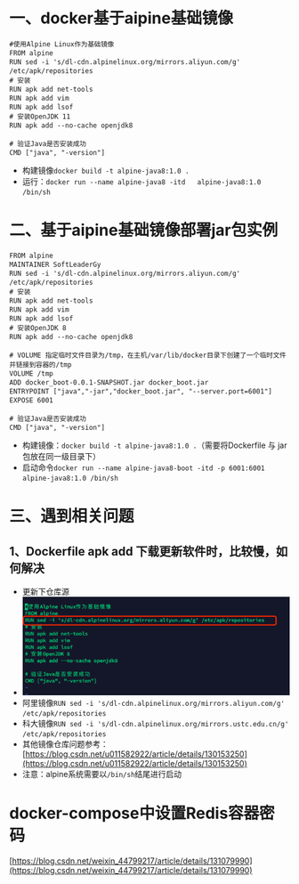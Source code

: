 # 一、docker基于aipine基础镜像
```shell
#使用Alpine Linux作为基础镜像
FROM alpine
RUN sed -i 's/dl-cdn.alpinelinux.org/mirrors.aliyun.com/g' /etc/apk/repositories
# 安装
RUN apk add net-tools
RUN apk add vim
RUN apk add lsof
# 安装OpenJDK 11
RUN apk add --no-cache openjdk8

# 验证Java是否安装成功
CMD ["java", "-version"]
```

- 构建镜像`docker build -t alpine-java8:1.0 .`
- 运行：`docker run --name alpine-java8 -itd   alpine-java8:1.0 /bin/sh`
# 二、基于aipine基础镜像部署jar包实例
```shell
FROM alpine
MAINTAINER SoftLeaderGy
RUN sed -i 's/dl-cdn.alpinelinux.org/mirrors.aliyun.com/g' /etc/apk/repositories
# 安装
RUN apk add net-tools
RUN apk add vim
RUN apk add lsof
# 安装OpenJDK 8
RUN apk add --no-cache openjdk8

# VOLUME 指定临时文件目录为/tmp，在主机/var/lib/docker目录下创建了一个临时文件并链接到容器的/tmp
VOLUME /tmp
ADD docker_boot-0.0.1-SNAPSHOT.jar docker_boot.jar
ENTRYPOINT ["java","-jar","docker_boot.jar", "--server.port=6001"]
EXPOSE 6001

# 验证Java是否安装成功
CMD ["java", "-version"]
```

- 构建镜像：`docker build -t alpine-java8:1.0 .`（需要将Dockerfile 与 jar包放在同一级目录下）
- 启动命令`docker run --name alpine-java8-boot -itd -p 6001:6001  alpine-java8:1.0 /bin/sh`
# 三、遇到相关问题
## 1、Dockerfile apk add 下载更新软件时，比较慢，如何解决

- 更新下仓库源
- ![image.png](./images/1711502212429-e7793bd1-70b6-45ca-83d1-91c75a3f74f7.png)
- 阿里镜像`RUN sed -i 's/dl-cdn.alpinelinux.org/mirrors.aliyun.com/g' /etc/apk/repositories`
- 科大镜像`RUN sed -i 's/dl-cdn.alpinelinux.org/mirrors.ustc.edu.cn/g' /etc/apk/repositories`
- 其他镜像仓库问题参考：[https://blog.csdn.net/u011582922/article/details/130153250](https://blog.csdn.net/u011582922/article/details/130153250)
- 注意：alpine系统需要以`/bin/sh`结尾进行启动
# docker-compose中设置Redis容器密码
[https://blog.csdn.net/weixin_44799217/article/details/131079990](https://blog.csdn.net/weixin_44799217/article/details/131079990)

